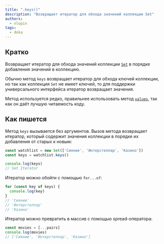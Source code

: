 ```yaml
---
title: ".keys()"
description: "Возвращает итератор для обхода значений коллекции Set"
authors:
  - nlopin
tags:
  - doka
---
```


## Кратко

Возвращает итератор для обхода значений коллекции [`Set`](/js/set) в порядке добавления значений в коллекцию.

Обычно метод `keys` возвращает итератор для обхода ключей коллекции, но так как коллекция `Set` не имеет ключей, то для поддержки универсального интерфейса итератор возвращает значения.

Метод используется редко, правильнее использовать метод [`values`](/js/set-values), так как он даёт лучшую читаемость коду.

## Как пишется

Метод `keys` вызывается без аргументов. Вызов метода возвращает итератор, который содержит значения коллекции в порядке их добавления от старых к новым:

```js
const watchlist = new Set(['Сияние', 'Интерстеллар', 'Казино'])
const keys = watchlist.keys()

console.log(keys)
// Set Iterator
```

Итератор можно обойти с помощью `for...of`:

```js
for (const key of keys) {
  console.log(key)
}
// 'Сияние'
// 'Интерстеллар'
// 'Казино'
```

Итератор можно превратить в массив с помощью spread-оператора:

```js
const movies = [...pairs]
console.log(movies)
// ['Сияние', 'Интерстеллар', 'Казино']
```

